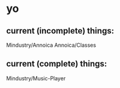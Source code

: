 # yo

## current (incomplete) things:
Mindustry/Annoica
Annoica/Classes
## current (complete) things:
Mindustry/Music-Player
